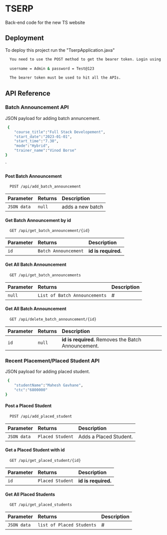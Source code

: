 
# TSERP

Back-end code for the new TS website

## Deployment

To deploy this project run the "TserpApplication.java"


```bash 
  You need to use the POST method to get the bearer token. Login using
  
  username = Admin & password = Test@123
  
  The bearer token must be used to hit all the APIs.
```


## API Reference

### Batch Announcement API

JSON payload for adding batch annuncement. 

```bash
 {
    "course_title":"Full Stack Developement",
    "start_date":"2023-01-01",
    "start_time":"7.30",
    "mode":"Hybrid",
    "trainer_name":"Vinod Borse"
}
```
`

#### Post Batch Announcement

```http
  POST /api/add_batch_announcement
```

| Parameter | Returns     | Description                |
| :-------- | :------- | :------------------------- |
| `JSON data` | `null` | adds a new batch |

#### Get Batch Announcement by id

```http
  GET /api/get_batch_announcement/{id}
```

| Parameter | Returns     | Description                       |
| :-------- | :------- | :-------------------------------- |
| `id`      | `Batch Announcement` | **id is required.**  |


#### Get All Batch Announcement

```http
  GET /api/get_batch_announcements
```

| Parameter | Returns     | Description                       |
| :-------- | :------- | :-------------------------------- |
| `null`      | `List of Batch Announcements` | # |


#### Get All Batch Announcement

```http
  GET /api/delete_batch_announcement/{id}
```

| Parameter | Returns     | Description                       |
| :-------- | :------- | :-------------------------------- |
| `id`      | `null` | **id is required.** Removes the Batch Announcement.  |


### Recent Placement/Placed Student API
JSON payload for adding placed student. 

```bash
 {
    "studentName":"Mahesh Gavhane",
    "ctc":"6800000"
}
```


#### Post a Placed Student

```http
  POST /api/add_placed_student
```

| Parameter | Returns     | Description                       |
| :-------- | :------- | :-------------------------------- |
| `JSON data` | `Placed Student` | Adds a Placed Student.  |

#### Get a Placed Student with id

```http
  GET /api/get_placed_student/{id}
```

| Parameter | Returns     | Description                       |
| :-------- | :------- | :-------------------------------- |
| `id` | `Placed Student` | **id is required.** |


#### Get All Placed Students

```http
  GET /api/get_placed_students
```

| Parameter | Returns     | Description                       |
| :-------- | :------- | :-------------------------------- |
| `JSON data` | `list of Placed Students` | # |

